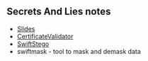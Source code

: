 Secrets And Lies notes
----------------------

* [Slides](secrets.key)
* [CertificateValidator](https://github.com/rnapier/CertificateValidator)
* [SwiftStego](https://github.com/rnapier/SwiftStego)
* swiftmask - tool to mask and demask data